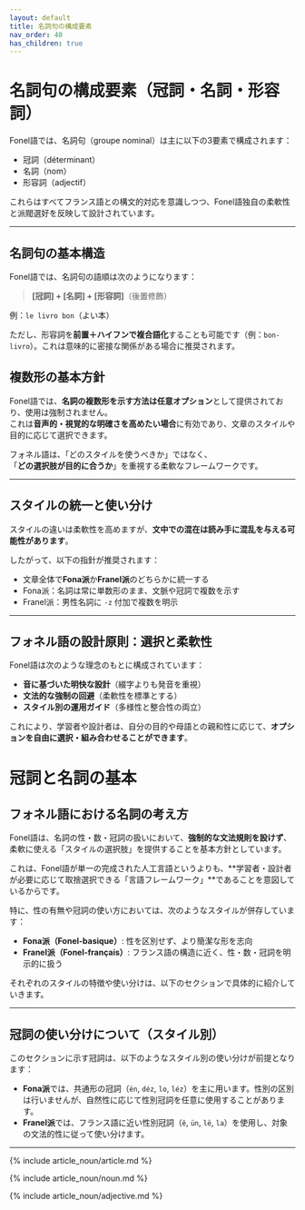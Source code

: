 ```yaml
---
layout: default
title: 名詞句の構成要素
nav_order: 40
has_children: true
---
```


# 名詞句の構成要素（冠詞・名詞・形容詞）

Fonel語では、名詞句（groupe nominal）は主に以下の3要素で構成されます：

- 冠詞（déterminant）
- 名詞（nom）
- 形容詞（adjectif）

これらはすべてフランス語との構文的対応を意識しつつ、Fonel語独自の柔軟性と派閥選好を反映して設計されています。

---

## 名詞句の基本構造

Fonel語では、名詞句の語順は次のようになります：

> **[冠詞] + [名詞] + [形容詞]**（後置修飾）

例：`le livro bon`（よい本）

ただし、形容詞を**前置＋ハイフンで複合語化**することも可能です（例：`bon-livro`）。これは意味的に密接な関係がある場合に推奨されます。


## 複数形の基本方針

Fonel語では、**名詞の複数形を示す方法は任意オプション**として提供されており、使用は強制されません。  
これは**音声的・視覚的な明確さを高めたい場合**に有効であり、文章のスタイルや目的に応じて選択できます。

フォネル語は、「どのスタイルを使うべきか」ではなく、  
「**どの選択肢が目的に合うか**」を重視する柔軟なフレームワークです。


---

## スタイルの統一と使い分け

スタイルの違いは柔軟性を高めますが、**文中での混在は読み手に混乱を与える可能性があります**。

したがって、以下の指針が推奨されます：

- 文章全体で**Fona派**か**Franel派**のどちらかに統一する  
- Fona派：名詞は常に単数形のまま、文脈や冠詞で複数を示す  
- Franel派：男性名詞に `-z` 付加で複数を明示

---

## フォネル語の設計原則：選択と柔軟性

Fonel語は次のような理念のもとに構成されています：

- **音に基づいた明快な設計**（綴字よりも発音を重視）  
- **文法的な強制の回避**（柔軟性を標準とする）  
- **スタイル別の運用ガイド**（多様性と整合性の両立）

これにより、学習者や設計者は、自分の目的や母語との親和性に応じて、**オプションを自由に選択・組み合わせることができます**。


# 冠詞と名詞の基本

## フォネル語における名詞の考え方

Fonel語は、名詞の性・数・冠詞の扱いにおいて、**強制的な文法規則を設けず**、柔軟に使える「スタイルの選択肢」を提供することを基本方針としています。

これは、Fonel語が単一の完成された人工言語というよりも、**学習者・設計者が必要に応じて取捨選択できる「言語フレームワーク」**であることを意図しているからです。

特に、性の有無や冠詞の使い方においては、次のようなスタイルが併存しています：

- **Fona派（Fonel-basique）**: 性を区別せず、より簡潔な形を志向
- **Franel派（Fonel-français）**: フランス語の構造に近く、性・数・冠詞を明示的に扱う

それぞれのスタイルの特徴や使い分けは、以下のセクションで具体的に紹介していきます。

---

## 冠詞の使い分けについて（スタイル別）

このセクションに示す冠詞は、以下のようなスタイル別の使い分けが前提となります：

- **Fona派**では、共通形の冠詞（`ën`, `déz`, `lo`, `léz`）を主に用います。性別の区別は行いませんが、自然性に応じて性別冠詞を任意に使用することがあります。
- **Franel派**では、フランス語に近い性別冠詞（`ê`, `ün`, `lë`, `la`）を使用し、対象の文法的性に従って使い分けます。


---

{% include article_noun/article.md %}

{% include article_noun/noun.md %}

{% include article_noun/adjective.md %}
